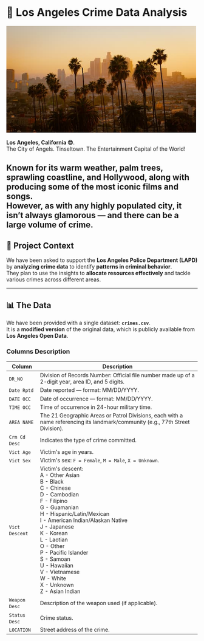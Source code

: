 # 🌴 Los Angeles Crime Data Analysis

![Los Angeles Skyline](la_skyline.jpg)

**Los Angeles, California 😎**.  
The City of Angels. Tinseltown. The Entertainment Capital of the World!

Known for its **warm weather**, **palm trees**, **sprawling coastline**, and **Hollywood**, along with producing some of the most iconic films and songs.  
However, as with any highly populated city, it isn’t always glamorous — and there can be a **large volume of crime**.  
---

## 🎯 Project Context

We have been asked to support the **Los Angeles Police Department (LAPD)** by **analyzing crime data** to identify **patterns in criminal behavior**.  
They plan to use the insights to **allocate resources effectively** and tackle various crimes across different areas.

---

## 📊 The Data

We have been provided with a single dataset: **`crimes.csv`**.  
It is a **modified version** of the original data, which is publicly available from **Los Angeles Open Data**.

### Columns Description

| Column         | Description                                                                                                                         |
|----------------|-------------------------------------------------------------------------------------------------------------------------------------|
| `DR_NO`        | Division of Records Number: Official file number made up of a 2-digit year, area ID, and 5 digits.                                  |
| `Date Rptd`    | Date reported — format: MM/DD/YYYY.                                                                                                 |
| `DATE OCC`     | Date of occurrence — format: MM/DD/YYYY.                                                                                            |
| `TIME OCC`     | Time of occurrence in 24-hour military time.                                                                                        |
| `AREA NAME`    | The 21 Geographic Areas or Patrol Divisions, each with a name referencing its landmark/community (e.g., 77th Street Division).       |
| `Crm Cd Desc`  | Indicates the type of crime committed.                                                                                              |
| `Vict Age`     | Victim's age in years.                                                                                                              |
| `Vict Sex`     | Victim's sex: `F = Female`, `M = Male`, `X = Unknown`.                                                                              |
| `Vict Descent` | Victim's descent: <br/>A - Other Asian<br/>B - Black<br/>C - Chinese<br/>D - Cambodian<br/>F - Filipino<br/>G - Guamanian<br/>H - Hispanic/Latin/Mexican<br/>I - American Indian/Alaskan Native<br/>J - Japanese<br/>K - Korean<br/>L - Laotian<br/>O - Other<br/>P - Pacific Islander<br/>S - Samoan<br/>U - Hawaiian<br/>V - Vietnamese<br/>W - White<br/>X - Unknown<br/>Z - Asian Indian |
| `Weapon Desc`  | Description of the weapon used (if applicable).                                                                                     |
| `Status Desc`  | Crime status.                                                                                                                       |
| `LOCATION`     | Street address of the crime.                                                                                                        |

